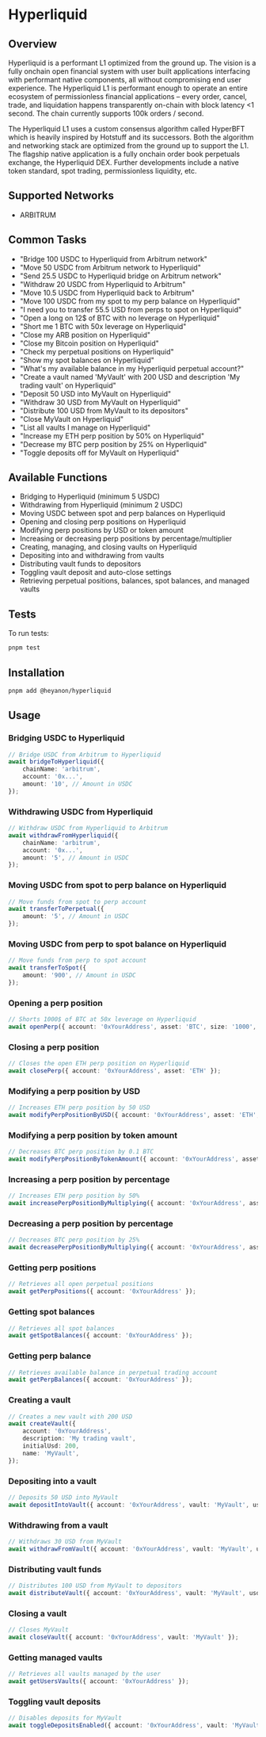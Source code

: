 # Hyperliquid

## Overview

Hyperliquid is a performant L1 optimized from the ground up. The vision is a fully onchain open financial system with user built applications interfacing with performant native components, all without compromising end user experience. The Hyperliquid L1 is performant enough to operate an entire ecosystem of permissionless financial applications – every order, cancel, trade, and liquidation happens transparently on-chain with block latency <1 second. The chain currently supports 100k orders / second.

The Hyperliquid L1 uses a custom consensus algorithm called HyperBFT which is heavily inspired by Hotstuff and its successors. Both the algorithm and networking stack are optimized from the ground up to support the L1. The flagship native application is a fully onchain order book perpetuals exchange, the Hyperliquid DEX. Further developments include a native token standard, spot trading, permissionless liquidity, etc.

## Supported Networks

-   ARBITRUM

## Common Tasks

-   "Bridge 100 USDC to Hyperliquid from Arbitrum network"
-   "Move 50 USDC from Arbitrum network to Hyperliquid"
-   "Send 25.5 USDC to Hyperliquid bridge on Arbitrum network"
-   "Withdraw 20 USDC from Hyperliquid to Arbitrum"
-   "Move 10.5 USDC from Hyperliquid back to Arbitrum"
-   "Move 100 USDC from my spot to my perp balance on Hyperliquid"
-   "I need you to transfer 55.5 USD from perps to spot on Hyperliquid"
-   "Open a long on 12$ of BTC with no leverage on Hyperliquid"
-   "Short me 1 BTC with 50x leverage on Hyperliquid"
-   "Close my ARB position on Hyperliquid"
-   "Close my Bitcoin position on Hyperliquid"
-   "Check my perpetual positions on Hyperliquid"
-   "Show my spot balances on Hyperliquid"
-   "What's my available balance in my Hyperliquid perpetual account?"
-   "Create a vault named 'MyVault' with 200 USD and description 'My trading vault' on Hyperliquid"
-   "Deposit 50 USD into MyVault on Hyperliquid"
-   "Withdraw 30 USD from MyVault on Hyperliquid"
-   "Distribute 100 USD from MyVault to its depositors"
-   "Close MyVault on Hyperliquid"
-   "List all vaults I manage on Hyperliquid"
-   "Increase my ETH perp position by 50% on Hyperliquid"
-   "Decrease my BTC perp position by 25% on Hyperliquid"
-   "Toggle deposits off for MyVault on Hyperliquid"

## Available Functions

-   Bridging to Hyperliquid (minimum 5 USDC)
-   Withdrawing from Hyperliquid (minimum 2 USDC)
-   Moving USDC between spot and perp balances on Hyperliquid
-   Opening and closing perp positions on Hyperliquid
-   Modifying perp positions by USD or token amount
-   Increasing or decreasing perp positions by percentage/multiplier
-   Creating, managing, and closing vaults on Hyperliquid
-   Depositing into and withdrawing from vaults
-   Distributing vault funds to depositors
-   Toggling vault deposit and auto-close settings
-   Retrieving perpetual positions, balances, spot balances, and managed vaults

## Tests

To run tests:

```bash
pnpm test
```

## Installation

```bash
pnpm add @heyanon/hyperliquid
```

## Usage

### Bridging USDC to Hyperliquid

```typescript
// Bridge USDC from Arbitrum to Hyperliquid
await bridgeToHyperliquid({
    chainName: 'arbitrum',
    account: '0x...',
    amount: '10', // Amount in USDC
});
```

### Withdrawing USDC from Hyperliquid

```typescript
// Withdraw USDC from Hyperliquid to Arbitrum
await withdrawFromHyperliquid({
    chainName: 'arbitrum',
    account: '0x...',
    amount: '5', // Amount in USDC
});
```

### Moving USDC from spot to perp balance on Hyperliquid

```typescript
// Move funds from spot to perp account
await transferToPerpetual({
    amount: '5', // Amount in USDC
});
```

### Moving USDC from perp to spot balance on Hyperliquid

```typescript
// Move funds from perp to spot account
await transferToSpot({
    amount: '900', // Amount in USDC
});
```

### Opening a perp position

```typescript
// Shorts 1000$ of BTC at 50x leverage on Hyperliquid
await openPerp({ account: '0xYourAddress', asset: 'BTC', size: '1000', sizeUnit: 'USD', leverage: 50, short: true });
```

### Closing a perp position

```typescript
// Closes the open ETH perp position on Hyperliquid
await closePerp({ account: '0xYourAddress', asset: 'ETH' });
```

### Modifying a perp position by USD

```typescript
// Increases ETH perp position by 50 USD
await modifyPerpPositionByUSD({ account: '0xYourAddress', asset: 'ETH', size: '50' });
```

### Modifying a perp position by token amount

```typescript
// Decreases BTC perp position by 0.1 BTC
await modifyPerpPositionByTokenAmount({ account: '0xYourAddress', asset: 'BTC', size: '-0.1' });
```

### Increasing a perp position by percentage

```typescript
// Increases ETH perp position by 50%
await increasePerpPositionByMultiplying({ account: '0xYourAddress', asset: 'ETH', sizeMultiplier: '1.5' });
```

### Decreasing a perp position by percentage

```typescript
// Decreases BTC perp position by 25%
await decreasePerpPositionByMultiplying({ account: '0xYourAddress', asset: 'BTC', sizeMultiplier: '0.75' });
```

### Getting perp positions

```typescript
// Retrieves all open perpetual positions
await getPerpPositions({ account: '0xYourAddress' });
```

### Getting spot balances

```typescript
// Retrieves all spot balances
await getSpotBalances({ account: '0xYourAddress' });
```

### Getting perp balance

```typescript
// Retrieves available balance in perpetual trading account
await getPerpBalances({ account: '0xYourAddress' });
```

### Creating a vault

```typescript
// Creates a new vault with 200 USD
await createVault({
    account: '0xYourAddress',
    description: 'My trading vault',
    initialUsd: 200,
    name: 'MyVault',
});
```

### Depositing into a vault

```typescript
// Deposits 50 USD into MyVault
await depositIntoVault({ account: '0xYourAddress', vault: 'MyVault', usd: 50 });
```

### Withdrawing from a vault

```typescript
// Withdraws 30 USD from MyVault
await withdrawFromVault({ account: '0xYourAddress', vault: 'MyVault', usd: 30 });
```

### Distributing vault funds

```typescript
// Distributes 100 USD from MyVault to depositors
await distributeVault({ account: '0xYourAddress', vault: 'MyVault', usd: 100 });
```

### Closing a vault

```typescript
// Closes MyVault
await closeVault({ account: '0xYourAddress', vault: 'MyVault' });
```

### Getting managed vaults

```typescript
// Retrieves all vaults managed by the user
await getUsersVaults({ account: '0xYourAddress' });
```

### Toggling vault deposits

```typescript
// Disables deposits for MyVault
await toggleDepositsEnabled({ account: '0xYourAddress', vault: 'MyVault', value: false });
```
